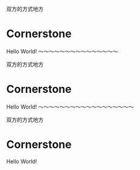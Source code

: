 双方的方式地方
# Cornerstone
Hello World!
～～～～～～～～～～～～～～～

双方的方式地方
# Cornerstone
Hello World!
～～～～～～～～～～～～～～～～～～


双方的方式地方
# Cornerstone
Hello World!
